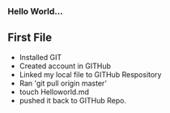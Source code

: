 ### Hello World...
## First File
* Installed GIT
* Created account in GITHub
* Linked my local file to GITHub Respository
* Ran 'git pull origin master'
* touch Helloworld.md
* pushed it back to GITHub Repo.


